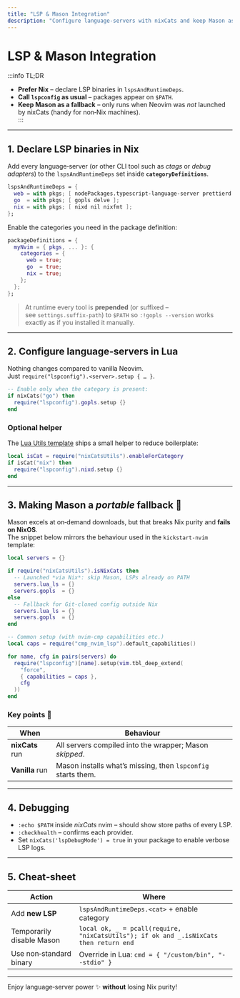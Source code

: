 ```yaml
---
title: "LSP & Mason Integration"
description: "Configure language‑servers with nixCats and keep Mason as an optional fallback."
---
```


# LSP & Mason Integration

:::info TL;DR  
* **Prefer Nix** – declare LSP binaries in `lspsAndRuntimeDeps`.  
* **Call `lspconfig` as usual** – packages appear on `$PATH`.  
* **Keep Mason as a fallback** – only runs when Neovim was *not* launched by nixCats (handy for non‑Nix machines).  
:::

---

## 1. Declare LSP binaries in Nix

Add every language‑server (or other CLI tool such as *ctags* or *debug adapters*) to the `lspsAndRuntimeDeps` set inside **`categoryDefinitions`**.

```nix
lspsAndRuntimeDeps = {
  web = with pkgs; [ nodePackages.typescript-language-server prettierd ];
  go  = with pkgs; [ gopls delve ];
  nix = with pkgs; [ nixd nil nixfmt ];
};
```

Enable the categories you need in the package definition:

```nix
packageDefinitions = {
  myNvim = { pkgs, ... }: {
    categories = {
      web = true;
      go  = true;
      nix = true;
    };
  };
};
```

> At runtime every tool is **prepended** (or suffixed – see `settings.suffix-path`) to `$PATH` so `:!gopls --version` works exactly as if you installed it manually.

---

## 2. Configure language‑servers in Lua

Nothing changes compared to vanilla Neovim.  
Just `require("lspconfig").<server>.setup { … }`.

```lua
-- Enable only when the category is present:
if nixCats("go") then
  require("lspconfig").gopls.setup {}
end
```

### Optional helper

The [Lua Utils template](./lua-utils) ships a small helper to reduce boilerplate:

```lua
local isCat = require("nixCatsUtils").enableForCategory
if isCat("nix") then
  require("lspconfig").nixd.setup {}
end
```

---

## 3. Making Mason a *portable* fallback 🧳

Mason excels at on‑demand downloads, but that breaks Nix purity and **fails on NixOS**.  
The snippet below mirrors the behaviour used in the `kickstart‑nvim` template:

```lua
local servers = {}

if require("nixCatsUtils").isNixCats then
  -- Launched *via Nix*: skip Mason, LSPs already on PATH
  servers.lua_ls = {}
  servers.gopls  = {}
else
  -- Fallback for Git‑cloned config outside Nix
  servers.lua_ls = {}
  servers.gopls  = {}
end

-- Common setup (with nvim-cmp capabilities etc.)
local caps = require("cmp_nvim_lsp").default_capabilities()

for name, cfg in pairs(servers) do
  require("lspconfig")[name].setup(vim.tbl_deep_extend(
    "force",
    { capabilities = caps },
    cfg
  ))
end
```

### Key points 🔑  
| When | Behaviour |
|------|-----------|
| **nixCats** run | All servers compiled into the wrapper; Mason *skipped*. |
| **Vanilla** run | Mason installs what’s missing, then `lspconfig` starts them. |

---

## 4. Debugging

* `:echo $PATH` inside *nixCats* nvim – should show store paths of every LSP.  
* `:checkhealth` – confirms each provider.  
* Set `nixCats('lspDebugMode') = true` in your package to enable verbose LSP logs.

---

## 5. Cheat‑sheet

| Action | Where |
|--------|-------|
| Add **new LSP** | `lspsAndRuntimeDeps.<cat>` + enable category |
| Temporarily disable Mason | `local ok, _ = pcall(require, "nixCatsUtils"); if ok and _.isNixCats then return end` |
| Use non‑standard binary | Override in Lua: `cmd = { "/custom/bin", "--stdio" }` |

---

Enjoy language‑server power ✨ **without** losing Nix purity!

